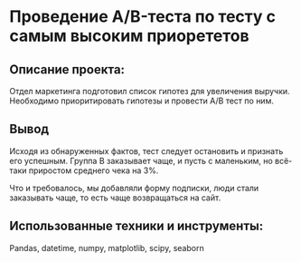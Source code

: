 # Проведение A/B-теста по тесту с самым высоким приорететов
## Описание проекта:
Отдел маркетинга подготовил список гипотез для увеличения выручки. Необходимо приоритировать гипотезы и провести A/B тест по ним.
## Вывод
Исходя из обнаруженных фактов, тест следует остановить и признать его успешным. Группа B заказывает чаще, и пусть с маленьким, но всё-таки приростом среднего чека на 3%.

Что и требовалось, мы добавляли форму подписки, люди стали заказывать чаще, то есть чаще возвращаться на сайт.
## Использованные техники и инструменты:
Pandas, datetime, numpy, matplotlib, scipy, seaborn
